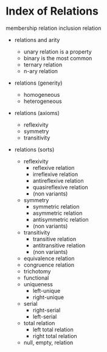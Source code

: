 # Index of Relations

membership relation
inclusion relation

* relations and arity
  - unary relation is a property
  - binary is the most common
  - ternary relation
  - n-ary relation

* relations (generity)
  - homogeneous
  - heterogeneous

* relations (axioms)
  - reflexivity
  - symmetry
  - transitivity

* relations (sorts)
  * reflexivity
    - reflexive relation
    - irreflexive relation
    - antireflexive relation
    - quasireflexive relation
    - (non variants)
  * symmetry
    - symmetric relation
    - asymmetric relation
    - antisymmetric relation
    - (non variants)
  * transitivity
    - transitive relation
    - antitransitive relation
    - (non variants)
  - equivalence relation
  - congruence relation
  - trichotomy
  - functional
  - uniqueness
    - left-unique
    - right-unique
  - serial
    - right-serial
    - left-serial
  - total relation
    - left total relation
    - right total relation
  - null, empty, relation
